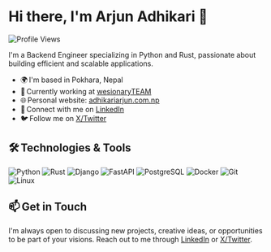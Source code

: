 # Hi there, I'm Arjun Adhikari 👋

![Profile Views](https://komarev.com/ghpvc/?username=theArjun&color=blue)

I'm a Backend Engineer specializing in Python and Rust, passionate about building efficient and scalable applications.

- 🌍 I'm based in Pokhara, Nepal
- 🏢 Currently working at [wesionaryTEAM](https://wesionary.team/)
- 🌐 Personal website: [adhikariarjun.com.np](https://adhikariarjun.com.np)
- 💼 Connect with me on [LinkedIn](https://www.linkedin.com/in/thearjun)
- 🐦 Follow me on [X/Twitter](https://twitter.com/iArjunAdhikari)

## 🛠️ Technologies & Tools

![Python](https://img.shields.io/badge/Python-3776AB?style=for-the-badge&logo=python&logoColor=white)
![Rust](https://img.shields.io/badge/Rust-000000?style=for-the-badge&logo=rust&logoColor=white)
![Django](https://img.shields.io/badge/Django-092E20?style=for-the-badge&logo=django&logoColor=white)
![FastAPI](https://img.shields.io/badge/FastAPI-009688?style=for-the-badge&logo=fastapi&logoColor=white)
![PostgreSQL](https://img.shields.io/badge/PostgreSQL-336791?style=for-the-badge&logo=postgresql&logoColor=white)
![Docker](https://img.shields.io/badge/Docker-2496ED?style=for-the-badge&logo=docker&logoColor=white)
![Git](https://img.shields.io/badge/Git-F05032?style=for-the-badge&logo=git&logoColor=white)
![Linux](https://img.shields.io/badge/Linux-FCC624?style=for-the-badge&logo=linux&logoColor=black)


## 📫 Get in Touch

I'm always open to discussing new projects, creative ideas, or opportunities to be part of your visions. Reach out to me through [LinkedIn](https://www.linkedin.com/in/thearjun) or [X/Twitter](https://twitter.com/iArjunAdhikari).
